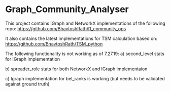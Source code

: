 # Graph_Community_Analyser

This project contains IGraph and NetworkX implementations of the following repo:
https://github.com/BhavtoshRath/l1_community_ops

It also contains the latest implementations for TSM calculation based on:
https://github.com/BhavtoshRath/TSM_python

The following functionality is not working as of 7.27.19:
a) second_level stats for IGraph implementation

b) spreader_role stats for both NetworkX and IGraph implementaion

c) Igraph implementation for bel_ranks is working (but needs to be validated against ground truth)
